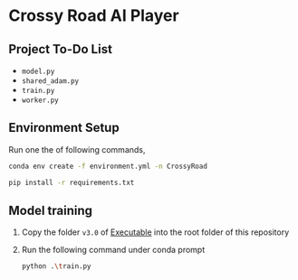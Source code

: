 # Crossy Road AI Player

## Project To-Do List

- `model.py`
- `shared_adam.py`
- `train.py`
- `worker.py`

## Environment Setup

Run one the of following commands,

```bash
conda env create -f environment.yml -n CrossyRoad
```

```bash
pip install -r requirements.txt
```

## Model training

1. Copy the folder `v3.0` of [Executable](https://github.com/Introduction-to-Machine-Learning-Team4/Executable) into the root folder of this repository  

2. Run the following command under conda prompt
   ```bash
   python .\train.py
   ```


